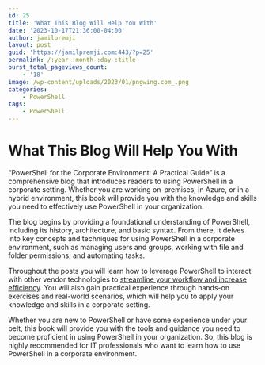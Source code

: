 ```yaml
---
id: 25
title: 'What This Blog Will Help You With'
date: '2023-10-17T21:36:00-04:00'
author: jamilpremji
layout: post
guid: 'https://jamilpremji.com:443/?p=25'
permalink: /:year-:month-:day-:title
burst_total_pageviews_count:
    - '18'
image: /wp-content/uploads/2023/01/pngwing.com_.png
categories:
    - PowerShell
tags:
    - PowerShell
---
```


# What This Blog Will Help You With

“PowerShell for the Corporate Environment: A Practical Guide” is a comprehensive blog that introduces readers to using PowerShell in a corporate setting. Whether you are working on-premises, in Azure, or in a hybrid environment, this book will provide you with the knowledge and skills you need to effectively use PowerShell in your organization.

The blog begins by providing a foundational understanding of PowerShell, including its history, architecture, and basic syntax. From there, it delves into key concepts and techniques for using PowerShell in a corporate environment, such as managing users and groups, working with file and folder permissions, and automating tasks.

Throughout the posts you will learn how to leverage PowerShell to interact with other vendor technologies to [streamline your workflow and increase efficiency](https://www.jamilpremji.com/index.php/2023/07/07/efficient-file-searching-with-powershell/). You will also gain practical experience through hands-on exercises and real-world scenarios, which will help you to apply your knowledge and skills in a corporate setting.

Whether you are new to PowerShell or have some experience under your belt, this book will provide you with the tools and guidance you need to become proficient in using PowerShell in your organization. So, this blog is highly recommended for IT professionals who want to learn how to use PowerShell in a corporate environment.